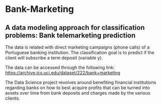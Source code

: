 # Bank-Marketing
## A data modeling approach for classification problems: Bank telemarketing prediction
The data is related with direct marketing campaigns (phone calls) of a Portuguese banking institution. The classification goal is to predict if the client will subscribe a term deposit (variable y).

The data can be accessed through the following link: https://archive.ics.uci.edu/dataset/222/bank+marketing

The Data Science project revolves around benefiting financial institutions regarding banks on how to best acquire profits that can be turned into assets over time from bank deposits and charges made by the various clients.
